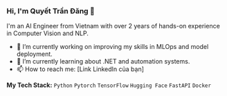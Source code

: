 ### Hi, I'm Quyết Trần Đăng 👋

I'm an AI Engineer from Vietnam with over 2 years of hands-on experience in Computer Vision and NLP.

- 🔭 I’m currently working on improving my skills in MLOps and model deployment.
- 🌱 I’m currently learning about .NET and automation systems.
- 📫 How to reach me: [Link LinkedIn của bạn]

**My Tech Stack:**
`Python` `Pytorch` `TensorFlow` `Hugging Face` `FastAPI` `Docker`
